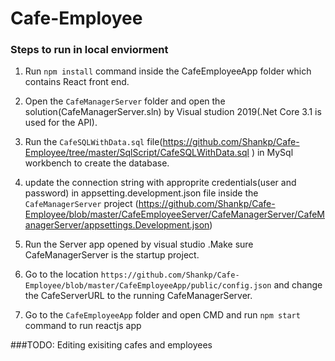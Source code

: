 # Cafe-Employee

### Steps to run in local enviorment

1. Run `npm install` command inside the CafeEmployeeApp folder which contains React front end.

2. Open the `CafeManagerServer` folder and open the solution(CafeManagerServer.sln) by Visual studion 2019(.Net Core 3.1 is used for the API).

3. Run the `CafeSQLWithData.sql` file(https://github.com/Shankp/Cafe-Employee/tree/master/SqlScript/CafeSQLWithData.sql ) in MySql workbench to create the database.

4. update the connection string with approprite credentials(user and password) in appsetting.development.json file inside the `CafeManagerServer` project (https://github.com/Shankp/Cafe-Employee/blob/master/CafeEmployeeServer/CafeManagerServer/CafeManagerServer/appsettings.Development.json)  

5. Run the Server app opened by visual studio .Make sure CafeManagerServer is the startup project.

6. Go to the location `https://github.com/Shankp/Cafe-Employee/blob/master/CafeEmployeeApp/public/config.json` and change the CafeServerURL to the running CafeManagerServer.

7. Go to the `CafeEmployeeApp` folder and open CMD and run `npm start` command to run reactjs app
 
 
###TODO:
 Editing exisiting cafes and employees
